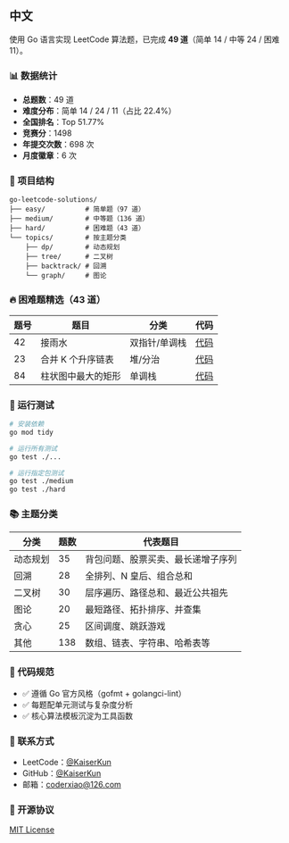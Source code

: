 ## 中文

使用 Go 语言实现 LeetCode 算法题，已完成 **49 道**（简单 14 / 中等 24 / 困难 11）。

### 📊 数据统计

- **总题数**：49 道
- **难度分布**：简单 14 / 24 / 11（占比 22.4%）
- **全国排名**：Top 51.77%
- **竞赛分**：1498
- **年提交次数**：698 次
- **月度徽章**：6 次

### 📁 项目结构

```
go-leetcode-solutions/
├── easy/          # 简单题（97 道）
├── medium/        # 中等题（136 道）
├── hard/          # 困难题（43 道）
└── topics/        # 按主题分类
    ├── dp/        # 动态规划
    ├── tree/      # 二叉树
    ├── backtrack/ # 回溯
    └── graph/     # 图论
```

### 🔥 困难题精选（43 道）

| 题号 | 题目               | 分类          | 代码                                        |
| ---- | ------------------ | ------------- | ------------------------------------------- |
| 42   | 接雨水             | 双指针/单调栈 | [代码](hard/trapping_rain_water.go)         |
| 23   | 合并 K 个升序链表  | 堆/分治       | [代码](hard/merge_k_sorted_lists.go)        |
| 84   | 柱状图中最大的矩形 | 单调栈        | [代码](hard/largest_rectangle_histogram.go) |

### 🧪 运行测试

```bash
# 安装依赖
go mod tidy

# 运行所有测试
go test ./...

# 运行指定包测试
go test ./medium
go test ./hard
```

### 📚 主题分类

| 分类     | 题数 | 代表题目                           |
| -------- | ---- | ---------------------------------- |
| 动态规划 | 35   | 背包问题、股票买卖、最长递增子序列 |
| 回溯     | 28   | 全排列、N 皇后、组合总和           |
| 二叉树   | 30   | 层序遍历、路径总和、最近公共祖先   |
| 图论     | 20   | 最短路径、拓扑排序、并查集         |
| 贪心     | 25   | 区间调度、跳跃游戏                 |
| 其他     | 138  | 数组、链表、字符串、哈希表等       |

### 📝 代码规范

- ✅ 遵循 Go 官方风格（gofmt + golangci-lint）
- ✅ 每题配单元测试与复杂度分析
- ✅ 核心算法模板沉淀为工具函数

### 📧 联系方式

- LeetCode：[@KaiserKun](https://leetcode.cn/u/KaiserKun/)
- GitHub：[@KaiserKun](https://github.com/KaiserKun)
- 邮箱：coderxiao@126.com

### 📄 开源协议

[MIT License](LICENSE)

